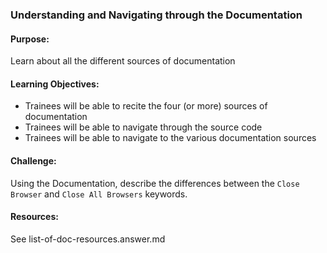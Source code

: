 ### Understanding and Navigating through the Documentation

#### Purpose:
Learn about all the different sources of documentation

#### Learning Objectives:

- Trainees will be able to recite the four (or more) sources of documentation
- Trainees will be able to navigate through the source code
- Trainees will be able to navigate to the various documentation sources

#### Challenge:
Using the Documentation, describe the differences between the `Close Browser` and `Close All Browsers`
keywords.

#### Resources:
See list-of-doc-resources.answer.md